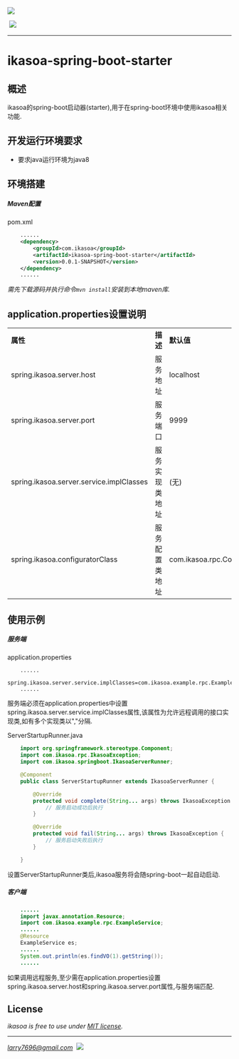 [![](https://raw.githubusercontent.com/venwyhk/ikasoa/master/ikasoalogo_small.png)](https://ikasoa.com)<br />

&nbsp;[![](https://img.shields.io/badge/license-MIT-097ABA.svg?style=plastic)](https://opensource.org/licenses/mit-license.php)&nbsp;&nbsp;

***

# ikasoa-spring-boot-starter #

## 概述 ##

  ikasoa的spring-boot启动器(starter),用于在spring-boot环境中使用ikasoa相关功能.

## 开发运行环境要求 ##

- 要求java运行环境为java8

## 环境搭建 ##

##### Maven配置 #####

pom.xml

```xml
    ......
    <dependency>
        <groupId>com.ikasoa</groupId>
        <artifactId>ikasoa-spring-boot-starter</artifactId>
        <version>0.0.1-SNAPSHOT</version>
    </dependency>
    ......
```

  *需先下载源码并执行命令`mvn install`安装到本地maven库.*

## application.properties设置说明 ##

<table>
  <tr>
    <td><b>属性</b></td>
    <td><b>描述</b></td>
    <td><b>默认值</b></td>
    <td><b>备注</b></td>
  </tr>
  <tr>
    <td>spring.ikasoa.server.host</td>
    <td>服务地址</td>
    <td>localhost</td>
    <td></td>
  </tr>
  <tr>
    <td>spring.ikasoa.server.port</td>
    <td>服务端口</td>
    <td>9999</td>
    <td></td>
  </tr>
  <tr>
    <td>spring.ikasoa.server.service.implClasses</td>
    <td>服务实现类地址</td>
    <td>(无)</td>
    <td>服务端设置时必填,多个实现类以","分隔.</td>
  </tr>
  <tr>
    <td>spring.ikasoa.configuratorClass</td>
    <td>服务配置类地址</td>
    <td>com.ikasoa.rpc.Configurator</td>
    <td>可继承Configurator实现高级设置.</td>
  </tr>
</table>

## 使用示例 ##

##### 服务端 #####

application.properties

```
    ......
    spring.ikasoa.server.service.implClasses=com.ikasoa.example.rpc.ExampleServiceImpl
    ......
```

  服务端必须在application.properties中设置spring.ikasoa.server.service.implClasses属性,该属性为允许远程调用的接口实现类,如有多个实现类以","分隔.

ServerStartupRunner.java

```java
    import org.springframework.stereotype.Component;
    import com.ikasoa.rpc.IkasoaException;
    import com.ikasoa.springboot.IkasoaServerRunner;

    @Component
    public class ServerStartupRunner extends IkasoaServerRunner {

        @Override
        protected void complete(String... args) throws IkasoaException {
            // 服务启动成功后执行
        }

        @Override
        protected void fail(String... args) throws IkasoaException {
            // 服务启动失败后执行
        }

    }
```

  设置ServerStartupRunner类后,ikasoa服务将会随spring-boot一起自动启动.

##### 客户端 #####

```java
    ......
    import javax.annotation.Resource;
    import com.ikasoa.example.rpc.ExampleService;
    ......
    @Resource
    ExampleService es;
    ......
    System.out.println(es.findVO(1).getString());
    ......
```

  如果调用远程服务,至少需在application.properties设置spring.ikasoa.server.host和spring.ikasoa.server.port属性,与服务端匹配.

## License ##

*ikasoa is free to use under [MIT license](https://github.com/venwyhk/ikasoa/blob/master/LICENSE).*

***

*larry7696@gmail.com*&nbsp;&nbsp;[![](https://i.creativecommons.org/l/by/4.0/80x15.png)](http://creativecommons.org/licenses/by/4.0/)
